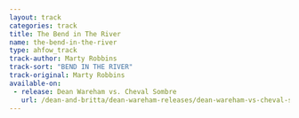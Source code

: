 ```yaml
---
layout: track
categories: track
title: The Bend in The River
name: the-bend-in-the-river
type: ahfow_track
track-author: Marty Robbins
track-sort: "BEND IN THE RIVER"
track-original: Marty Robbins
available-on:
 - release: Dean Wareham vs. Cheval Sombre
   url: /dean-and-britta/dean-wareham-releases/dean-wareham-vs-cheval-sombre/
---
```

